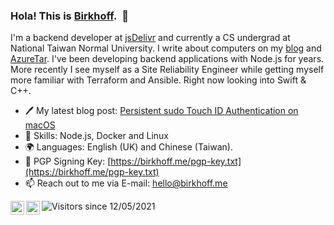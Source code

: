 <!-- built by gitlab-ci @ Wed Nov 24 2021 13:04:11 GMT+0000 (Coordinated Universal Time) -->
### Hola! This is [Birkhoff](https://github.com/BirkhoffLee).&nbsp;&nbsp;👋

I'm a backend developer at [jsDelivr](https://www.jsdelivr.com) and currently a CS undergrad at National Taiwan Normal University. I write about computers on my [blog](https://birkhoff.me) and [AzureTar](https://azuretar.com/). I've been developing backend applications with Node.js for years. More recently I see myself as a Site Reliability Engineer while getting myself more familiar with Terraform and Ansible. Right now looking into Swift & C++.

* 🖊 My latest blog post: [Persistent sudo Touch ID Authentication on macOS](https://birkhoff.me/Persistent-sudo-Touch-ID-Authentication-on-macOS/)
* 🔨 Skills: Node.js, Docker and Linux
* 🌍 Languages: English (UK) and Chinese (Taiwan).
* 🔑 PGP Signing Key: [https://birkhoff.me/pgp-key.txt](https://birkhoff.me/pgp-key.txt)
* 📫 Reach out to me via E-mail: [hello@birkhoff.me](mailto:hello@birkhoff.me)

<a href="https://www.facebook.com/birkhoff.lee">
  <img align="left" alt="My Facebook" width="22px" src="https://cdn.jsdelivr.net/npm/simple-icons@v3/icons/facebook.svg" />
</a>
<a href="https://twitter.com/birkhofflee">
  <img align="left" alt="My Twitter" width="22px" src="https://cdn.jsdelivr.net/npm/simple-icons@v3/icons/twitter.svg" />
</a>

![Visitors since 12/05/2021](https://visitor-badge.glitch.me/badge?page_id=birkhofflee.github.readme)
